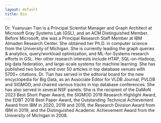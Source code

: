 ```yaml
---
layout: default
title: Bio
---
```


Dr. Yuanyuan Tian is a Principal Scientist Manager and Graph Architect at Microsoft Gray Systems Lab (GSL), and an ACM Distinguished Member. Before Microsoft, she was a Principal Research Staff Member at IBM Almaden Research Center. She obtained her Ph.D. in computer science from the University of Michigan. She is currently leading the graph queries & analytics, query/workload optimization, and ML-for-Systems research efforts in GSL. Her other research interests include HTAP, SQL-on-Hadoop, big data federation, and large-scale systems for machine learning. She has published two books and over 50 articles in top database venues with 5700+ citations. Dr. Tian has served in the editorial board for the new encyclopedia for Big Data, as an Associate Editor for VLDB Journal, PVLDB and SIGMOD, and chaired various tracks in top database conferences. She has also served in several NSF panels. She is the recipient of the DaMoN 2023 Best Short Paper Award, the SIGMOD 2019 Research Highlight Award, the EDBT 2018 Best Paper Award, the Outstanding Technical Achievement Award from IBM in 2020, 2019 and 2016, the Research Division Award from IBM in 2019, and the Distinguished Academic Achievement Award from the University of Michigan in 2008.

